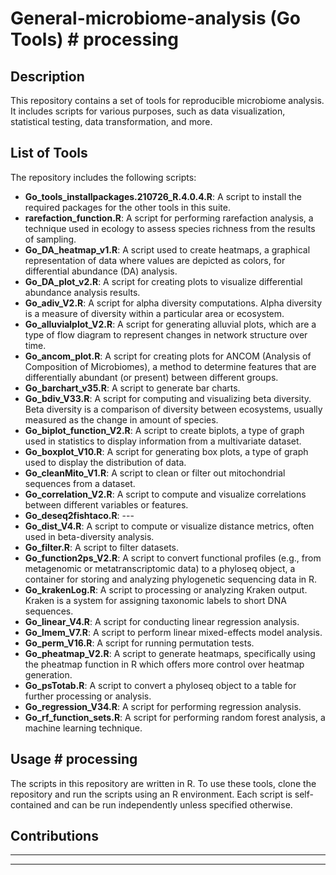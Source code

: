 # General-microbiome-analysis (Go Tools) # processing

## Description
This repository contains a set of tools for reproducible microbiome analysis. It includes scripts for various purposes, such as data visualization, statistical testing, data transformation, and more.

## List of Tools
The repository includes the following scripts:

- **Go_tools_installpackages.210726_R.4.0.4.R**: A script to install the required packages for the other tools in this suite.
- **rarefaction_function.R**: A script for performing rarefaction analysis, a technique used in ecology to assess species richness from the results of sampling.
- **Go_DA_heatmap_v1.R**: A script used to create heatmaps, a graphical representation of data where values are depicted as colors, for differential abundance (DA) analysis.
- **Go_DA_plot_v2.R**: A script for creating plots to visualize differential abundance analysis results.
- **Go_adiv_V2.R**: A script for alpha diversity computations. Alpha diversity is a measure of diversity within a particular area or ecosystem.
- **Go_alluvialplot_V2.R**: A script for generating alluvial plots, which are a type of flow diagram to represent changes in network structure over time.
- **Go_ancom_plot.R**: A script for creating plots for ANCOM (Analysis of Composition of Microbiomes), a method to determine features that are differentially abundant (or present) between different groups.
- **Go_barchart_v35.R**: A script to generate bar charts.
- **Go_bdiv_V33.R**: A script for computing and visualizing beta diversity. Beta diversity is a comparison of diversity between ecosystems, usually measured as the change in amount of species.
- **Go_biplot_function_V2.R**: A script to create biplots, a type of graph used in statistics to display information from a multivariate dataset.
- **Go_boxplot_V10.R**: A script for generating box plots, a type of graph used to display the distribution of data.
- **Go_cleanMito_V1.R**: A script to clean or filter out mitochondrial sequences from a dataset.
- **Go_correlation_V2.R**: A script to compute and visualize correlations between different variables or features.
- **Go_deseq2fishtaco.R**: ---
- **Go_dist_V4.R**: A script to compute or visualize distance metrics, often used in beta-diversity analysis.
- **Go_filter.R**: A script to filter datasets.
- **Go_function2ps_V2.R**: A script to convert functional profiles (e.g., from metagenomic or metatranscriptomic data) to a phyloseq object, a container for storing and analyzing phylogenetic sequencing data in R.
- **Go_krakenLog.R**: A script to processing or analyzing Kraken output. Kraken is a system for assigning taxonomic labels to short DNA sequences.
- **Go_linear_V4.R**: A script for conducting linear regression analysis.
- **Go_lmem_V7.R**: A script to perform linear mixed-effects model analysis.
- **Go_perm_V16.R**: A script for running permutation tests.
- **Go_pheatmap_V2.R**: A script to generate heatmaps, specifically using the pheatmap function in R which offers more control over heatmap generation.
- **Go_psTotab.R**: A script to convert a phyloseq object to a table for further processing or analysis.
- **Go_regression_V34.R**: A script for performing regression analysis.
- **Go_rf_function_sets.R**: A script for performing random forest analysis, a machine learning technique.

## Usage # processing
The scripts in this repository are written in R. To use these tools, clone the repository and run the scripts using an R environment. Each script is self-contained and can be run independently unless specified otherwise.

## Contributions
---

---

